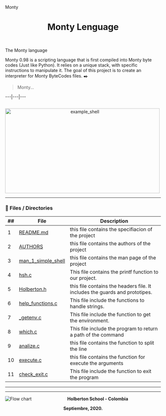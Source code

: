 Monty

<p align="center">
 <h1 align="center">Monty Lenguage</h1>
 <br>


The Monty language

Monty 0.98 is a scripting language that is first compiled into Monty byte codes (Just like Python). It relies on a unique stack, with specific instructions to manipulate it. The goal of this project is to create an interpreter for Monty ByteCodes files.
:black_nib: 



> Monty...


---|---|--- 
<p align="center">
    <h2 align="center"></h2>
      <p align="center">
        <a>
            <img alt="example_shell" src="https://pbs.twimg.com/media/CFYYWy6UEAE9Ow-.png" style="float: center; margin-right: 10px" height="275" width="500">
        </a>
      </p>
</p>

---
### :file_folder: Files / Directories 
##|File|Description
---|---|---
1|[README.md](https://github.com/apla02/monty/blob/master/README.md)|this file contains the specifiacion of the project
2|[AUTHORS](https://github.com/apla02/simple_shell/blob/master/AUTHORS)|this file contains the authors of the project
3|[man_1_simple_shell](https://github.com/apla02/simple_shell/blob/master/man_1_simple_shell)|this file contains the man page of the project
4|[hsh.c](https://github.com/apla02/simple_shell/blob/master/hsh.c)|This file contains the printf function to our project.
5|[Holberton.h](https://github.com/apla02/simple_shell/blob/master/holberton.h)|this file contains the headers file. It includes the guards and prototipes.
6|[help_functions.c ](https://github.com/apla02/simple_shell/blob/master/help_functions.c)|This file include the functions to handle strings.
7|[_getenv.c](https://github.com/apla02/simple_shell/blob/master/_getenv.c)|This file include the function to get the environment.
8|[which.c](https://github.com/apla02/simple_shell/blob/master/which.c)|This file include the program to return a path of the command
9|[analize.c](https://github.com/apla02/simple_shell/blob/master/analize.c)|this file contains the  function to split the line
10|[execute.c](https://github.com/apla02/simple_shell/blob/master/execute.c)|this file contains the function for execute the arguments
11|[check_exit.c](https://github.com/apla02/simple_shell/blob/master/check_exit.c)|This file include the function to exit the program
---

---


<p align="center">
   <img src="https://www.holbertonschool.com/holberton-logo.png"
     alt="Flow chart"
     style="float: left; margin-right: 10px;">
</p>
<p align="center">
<b>Holberton School - Colombia<b><br>
</p>
<p align="center">
<b>Septiembre, 2020.<b>
</p>
